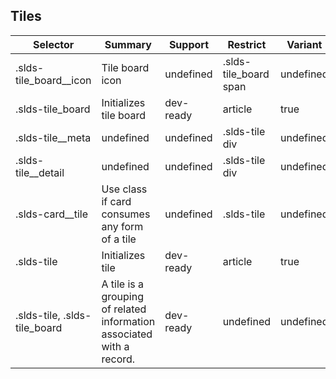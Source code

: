 

## Tiles

| Selector | Summary | Support | Restrict | Variant |
|-------|-------|-------|-------|-------|
| .slds-tile_board__icon | Tile board icon | undefined | .slds-tile_board span | undefined |
| .slds-tile_board | Initializes tile board | dev-ready | article | true |
| .slds-tile__meta | undefined | undefined | .slds-tile div | undefined |
| .slds-tile__detail | undefined | undefined | .slds-tile div | undefined |
| .slds-card__tile | Use class if card consumes any form of a tile | undefined | .slds-tile | undefined |
| .slds-tile | Initializes tile | dev-ready | article | true |
| .slds-tile, .slds-tile_board | A tile is a grouping of related information associated with a record. | dev-ready | undefined | undefined |
